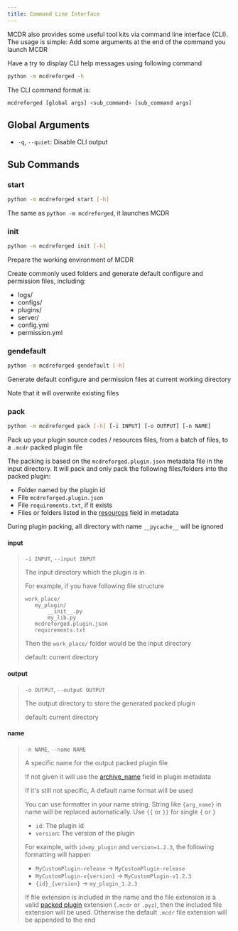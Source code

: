 ```yaml
---
title: Command Line Interface
---
```


MCDR also provides some useful tool kits via command line interface (CLI). The usage is simple: Add some arguments at the end of the command you launch MCDR

Have a try to display CLI help messages using following command

``` bash
python -m mcdreforged -h
```

The CLI command format is:

``` bash
mcdreforged [global args] <sub_command> [sub_command args]
```

## Global Arguments

- `-q`, `--quiet`: Disable CLI output

## Sub Commands

### start

``` bash
python -m mcdreforged start [-h]
```

The same as `python -m mcdreforged`, it launches MCDR

### init

``` bash
python -m mcdreforged init [-h]
```

Prepare the working environment of MCDR

Create commonly used folders and generate default configure and permission files, including:

- logs/
- configs/
- plugins/
- server/
- config.yml
- permission.yml

### gendefault

``` bash
python -m mcdreforged gendefault [-h]
```

Generate default configure and permission files at current working directory

Note that it will overwrite existing files

### pack

``` bash
python -m mcdreforged pack [-h] [-i INPUT] [-o OUTPUT] [-n NAME]
```

Pack up your plugin source codes / resources files, from a batch of files, to a `.mcdr` packed plugin file

The packing is based on the `mcdreforged.plugin.json` metadata file in the input directory. It will pack and only pack the following files/folders into the packed plugin:

- Folder named by the plugin id
- File `mcdreforged.plugin.json`
- File `requirements.txt`, if it exists
- Files or folders listed in the [resources](metadata.md#resources) field in metadata

During plugin packing, all directory with name `__pycache__` will be ignored

#### input

> `-i INPUT`, `--input INPUT`
>
> The input directory which the plugin is in
>
> For example, if you have following file structure
>
> ``` text
> work_place/
>    my_plugin/
>        __init__.py
>        my_lib.py
>    mcdreforged.plugin.json
>    requirements.txt
> ```
>
> Then the `work_place/` folder would be the input directory
>
> default: current directory

#### output

> `-o OUTPUT`, `--output OUTPUT`
>
> The output directory to store the generated packed plugin
>
> default: current directory

#### name

> `-n NAME`, `--name NAME`
>
> A specific name for the output packed plugin file
>
> If not given it will use the [archive_name](metadata.md#archive-name) field in plugin metadata
>
> If it's still not specific, A default name format will be used
>
> You can use formatter in your name string. String like `{arg_name}` in name will be replaced automatically. Use `{{` or `}}` for single `{` or `}`
>
> - `id`: The plugin id
> - `version`: The version of the plugin
>
> For example, with `id=my_plugin` and `version=1.2.3`, the following formatting will happen
>
> - `MyCustomPlugin-release` -> `MyCustomPlugin-release`
> - `MyCustomPlugin-v{version}` -> `MyCustomPlugin-v1.2.3`
> - `{id}_{version}` -> `my_plugin_1.2.3`
>
> If file extension is included in the name and the file extension is a valid [packed plugin](plugin_format.md#packed-plugin) extension (`.mcdr` or `.pyz`), then the included file extension will be used. Otherwise the default `.mcdr` file extension will be appended to the end
